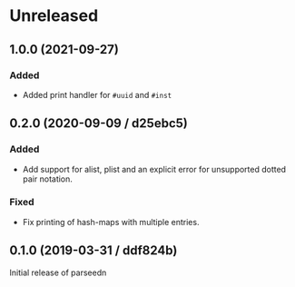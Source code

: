 # Unreleased

## 1.0.0 (2021-09-27)

### Added

- Added print handler for `#uuid` and `#inst`

## 0.2.0 (2020-09-09 / d25ebc5)

### Added

- Add support for alist, plist and an explicit error for unsupported dotted pair notation.

### Fixed

- Fix printing of hash-maps with multiple entries.

## 0.1.0 (2019-03-31 / ddf824b)

Initial release of parseedn
